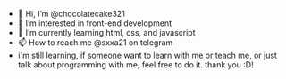 - 👋 Hi, I’m @chocolatecake321
- 👀 I’m interested in front-end development
- 🌱 I’m currently learning html, css, and javascript
- 📫 How to reach me @sxxa21 on telegram
- i'm still learning, if someone want to learn with me or teach me, or just talk about programming with me, feel free to do it. thank you :D! 

<!---
chocolatecake321/chocolatecake321 is a ✨ special ✨ repository because its `README.md` (this file) appears on your GitHub profile.
You can click the Preview link to take a look at your changes.
--->
